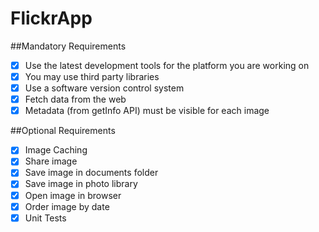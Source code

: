 # FlickrApp

##Mandatory Requirements
- [x] Use the latest development tools for the platform you are working on
- [x] You may use third party libraries
- [x] Use a software version control system
- [x] Fetch data from the web
- [x] Metadata (from getInfo API) must be visible for each image

##Optional Requirements
- [x] Image Caching
- [x] Share image
- [x] Save image in documents folder
- [x] Save image in photo library
- [x] Open image in browser
- [x] Order image by date
- [x] Unit Tests
